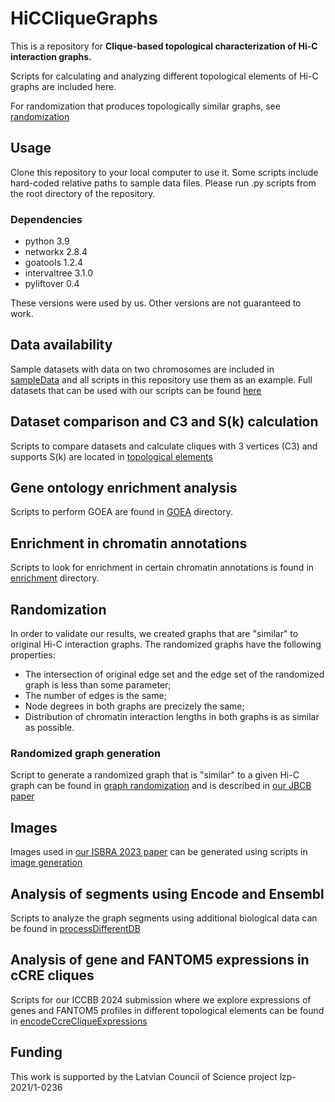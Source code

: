 # HiCCliqueGraphs
This is a repository for **Clique-based topological characterization of Hi-C interaction graphs.**

Scripts for calculating and analyzing different topological elements of Hi-C graphs are included here.

For randomization that produces topologically similar graphs, see [randomization](./randomization/fastRandomizer)

## Usage
Clone this repository to your local computer to use it.
Some scripts include hard-coded relative paths to sample data files. Please run .py scripts from the root directory of the repository.

### Dependencies
- python 3.9
- networkx 2.8.4
- goatools 1.2.4
- intervaltree 3.1.0
- pyliftover 0.4

These versions were used by us. Other versions are not guaranteed to work.

## Data availability
Sample datasets with data on two chromosomes are included in [sampleData](./sampleData) and all scripts in this repository use them as an example.
Full datasets that can be used with our scripts can be found [here](http://susurs.mii.lu.lv/HiCData/)

## Dataset comparison and C3 and S(k) calculation
Scripts to compare datasets and calculate cliques with 3 vertices (C3) and supports S(k) are located in [topological elements](./topologicalElements)


## Gene ontology enrichment analysis 
Scripts to perform GOEA are found in [GOEA](./GOEA) directory.

## Enrichment in chromatin annotations
Scripts to look for enrichment in certain chromatin annotations is found in [enrichment](./enrichment) directory.

## Randomization
In order to validate our results, we created graphs that are "similar" to original Hi-C interaction graphs. The randomized graphs have the following properties:
- The intersection of original edge set and the edge set of the randomized graph is less than some parameter;
- The number of edges is the same;
- Node degrees in both graphs are precizely the same;
- Distribution of chromatin interaction lengths in both graphs is as similar as possible. 

### Randomized graph generation
Script to generate a randomized graph that is "similar" to a given Hi-C graph can be found in [graph randomization](./randomization/fastRandomizer/) and is described in [our JBCB paper](10.1142/S0219720024400018)


## Images
Images used in [our ISBRA 2023 paper](https://doi.org/10.1007/978-981-99-7074-2_38) can be generated using scripts in [image generation](./images)

## Analysis of segments using Encode and Ensembl
Scripts to analyze the graph segments using additional biological data can be found in [processDifferentDB](./processDifferentDB)

## Analysis of gene and FANTOM5 expressions in cCRE cliques
Scripts for our ICCBB 2024 submission where we explore expressions of genes and FANTOM5 profiles in different topological elements can be found in [encodeCcreCliqueExpressions](./encodeCcreCliqueExpressions)

## Funding
This work is supported by the Latvian Council of Science project lzp-2021/1-0236
